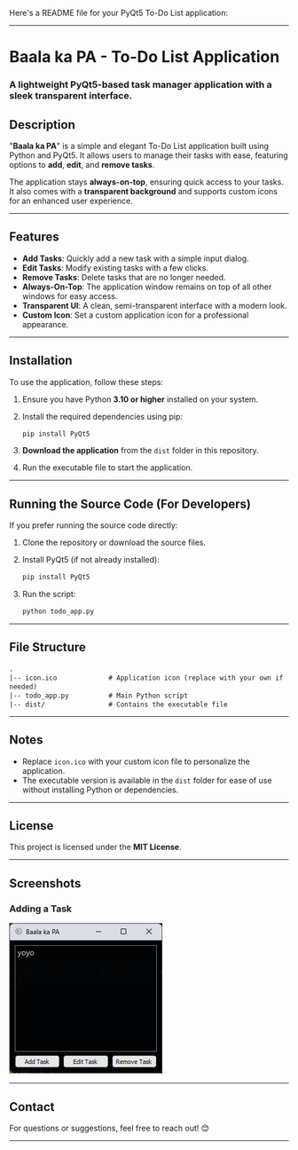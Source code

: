 Here's a README file for your PyQt5 To-Do List application:

---

# Baala ka PA - To-Do List Application

### A lightweight PyQt5-based task manager application with a sleek transparent interface.

## Description

"**Baala ka PA**" is a simple and elegant To-Do List application built using Python and PyQt5. It allows users to manage their tasks with ease, featuring options to **add**, **edit**, and **remove tasks**.

The application stays **always-on-top**, ensuring quick access to your tasks. It also comes with a **transparent background** and supports custom icons for an enhanced user experience.

---

## Features

- **Add Tasks**: Quickly add a new task with a simple input dialog.
- **Edit Tasks**: Modify existing tasks with a few clicks.
- **Remove Tasks**: Delete tasks that are no longer needed.
- **Always-On-Top**: The application window remains on top of all other windows for easy access.
- **Transparent UI**: A clean, semi-transparent interface with a modern look.
- **Custom Icon**: Set a custom application icon for a professional appearance.

---

## Installation

To use the application, follow these steps:

1. Ensure you have Python **3.10 or higher** installed on your system.

2. Install the required dependencies using pip:

   ```bash
   pip install PyQt5
   ```

3. **Download the application** from the `dist` folder in this repository.

4. Run the executable file to start the application.

---

## Running the Source Code (For Developers)

If you prefer running the source code directly:

1. Clone the repository or download the source files.

2. Install PyQt5 (if not already installed):

   ```bash
   pip install PyQt5
   ```

3. Run the script:
   ```bash
   python todo_app.py
   ```

---

## File Structure

```
.
|-- icon.ico             # Application icon (replace with your own if needed)
|-- todo_app.py          # Main Python script
|-- dist/                # Contains the executable file
```

---

## Notes

- Replace `icon.ico` with your custom icon file to personalize the application.
- The executable version is available in the `dist` folder for ease of use without installing Python or dependencies.

---

## License

This project is licensed under the **MIT License**.

---

## Screenshots

### Adding a Task

![Add Task Dialog](screenshots\1.png)

---

## Contact

For questions or suggestions, feel free to reach out! 😊

---
